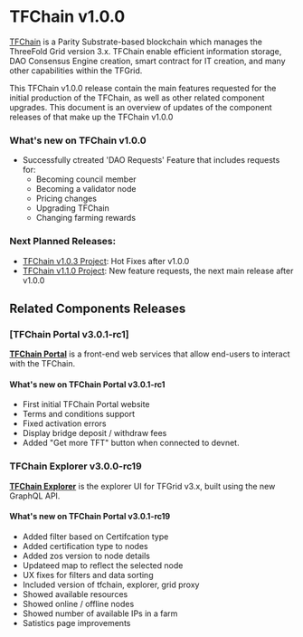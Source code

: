 # TFChain v1.0.0

[TFChain](https://library.threefold.me/info/threefold#/tfchain) is a Parity Substrate-based blockchain which manages the ThreeFold Grid version 3.x. TFChain enable efficient information storage, DAO Consensus Engine creation, smart contract for IT creation, and many other capabilities within the TFGrid. 

This TFChain v1.0.0 release contain the main features requested for the initial production of the TFChain, as well as other related component upgrades. This document is an overview of updates of the component releases of that make up the TFChain v1.0.0

### What's new on TFChain v1.0.0

- Successfully ctreated 'DAO Requests' Feature that includes requests for:
	- Becoming council member
	- Becoming a validator node
	- Pricing changes
	- Upgrading TFChain
	- Changing farming rewards

### Next Planned Releases:
- [TFChain v1.0.3 Project](https://github.com/threefoldtech/tfchain/projects/4): Hot Fixes after v1.0.0
- [TFChain v1.1.0 Project](https://github.com/threefoldtech/tfchain/projects/2): New feature requests, the next main release after v1.0.0

## Related Components Releases

### [TFChain Portal v3.0.1-rc1]

[**TFChain Portal**](https://github.com/threefoldtech/tfchain_portal) is a front-end web services that allow end-users to interact with the TFChain.

#### What's new on TFChain Portal v3.0.1-rc1

- First initial TFChain Portal website
- Terms and conditions support
- Fixed activation errors
- Display bridge deposit / withdraw fees
- Added "Get more TFT" button when connected to devnet.


### TFChain Explorer v3.0.0-rc19

[**TFChain Explorer**](https://github.com/threefoldtech/tfchain_explorer) is the explorer UI for TFGrid v3.x, built using the new GraphQL API.

#### What's new on TFChain Portal v3.0.1-rc19

- Added filter based on Certifcation type
- Added certification type to nodes
- Added zos version to node details
- Updateed map to reflect the selected node 
- UX fixes for filters and data sorting 
- Included version of tfchain, explorer, grid proxy 
- Showed available resources
- Showed online / offline nodes
- Showed number of available IPs in a farm 
- Satistics page improvements
